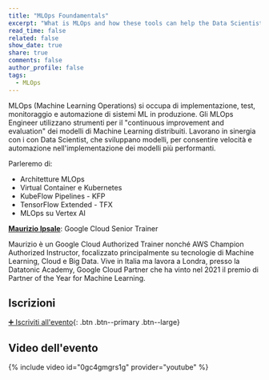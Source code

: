 ```yaml
---
title: "MLOps Foundamentals"
excerpt: "What is MLOps and how these tools can help the Data Scientists?"
read_time: false
related: false
show_date: true
share: true
comments: false
author_profile: false
tags:
  - MLOps
---
```


MLOps (Machine Learning Operations) si occupa di implementazione, test, monitoraggio e automazione di sistemi ML in produzione. 
Gli MLOps Engineer utilizzano strumenti per il "continuous improvement and evaluation" dei modelli di Machine Learning distribuiti. Lavorano in sinergia con i con Data Scientist, che sviluppano modelli, per consentire velocità e automazione nell'implementazione dei modelli più performanti.

Parleremo di:

- Architetture MLOps
- Virtual Container e Kubernetes
- KubeFlow Pipelines - KFP
- TensorFlow Extended - TFX
- MLOps su Vertex AI

**[Maurizio Ipsale](https://www.linkedin.com/in/maurizioipsale/)**: Google Cloud Senior Trainer

Maurizio è un Google Cloud Authorized Trainer nonché AWS Champion Authorized Instructor, focalizzato principalmente su tecnologie di Machine Learning, Cloud e Big Data. Vive in Italia ma lavora a Londra, presso la Datatonic Academy, Google Cloud Partner che ha vinto nel 2021 il premio di Partner of the Year for Machine Learning. 

## Iscrizioni

[➕ Iscriviti all'evento](https://mlmodena-1222.eventbrite.it){: .btn .btn--primary .btn--large}

## Video dell'evento

{% include video id="0gc4gmgrs1g" provider="youtube" %}
